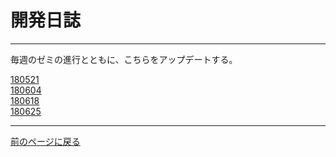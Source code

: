 # 開発日誌
***

毎週のゼミの進行とともに、こちらをアップデートする。

[180521][]  
[180604][]  
[180618][]  
[180625][]

***

[前のページに戻る][]

[180521]: /blog/180521 "開発日誌：180521"
[180604]: /blog/180604 "開発日誌：180604"
[180618]: /blog/180618 "開発日誌：180618"
[180625]: /blog/180618 "開発日誌：180625"
[前のページに戻る]: / "ホームページ"